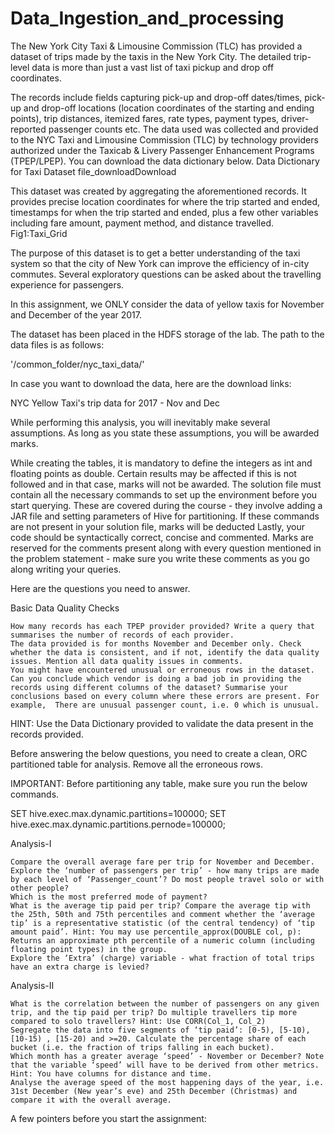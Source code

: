 # Data_Ingestion_and_processing
The New York City Taxi & Limousine Commission (TLC) has provided a dataset of trips made by the taxis in the New York City. The detailed trip-level data is more than just a vast list of taxi pickup and drop off coordinates.

The records include fields capturing pick-up and drop-off dates/times, pick-up and drop-off locations (location coordinates of the starting and ending points), trip distances, itemized fares, rate types, payment types, driver-reported passenger counts etc. The data used was collected and provided to the NYC Taxi and Limousine Commission (TLC) by technology providers authorized under the Taxicab & Livery Passenger Enhancement Programs (TPEP/LPEP). You can download the data dictionary below. Data Dictionary for Taxi Dataset file_downloadDownload

This dataset was created by aggregating the aforementioned records. It provides precise location coordinates for where the trip started and ended, timestamps for when the trip started and ended, plus a few other variables including fare amount, payment method, and distance travelled. Fig1:Taxi_Grid

The purpose of this dataset is to get a better understanding of the taxi system so that the city of New York can improve the efficiency of in-city commutes. Several exploratory questions can be asked about the travelling experience for passengers.

In this assignment, we ONLY consider the data of yellow taxis for November and December of the year 2017.

The dataset has been placed in the HDFS storage of the lab. The path to the data files is as follows:

'/common_folder/nyc_taxi_data/'

In case you want to download the data, here are the download links:

NYC Yellow Taxi's trip data for 2017 - Nov and Dec

While performing this analysis, you will inevitably make several assumptions. As long as you state these assumptions, you will be awarded marks.

While creating the tables, it is mandatory to define the integers as int and floating points as double. Certain results may be affected if this is not followed and in that case, marks will not be awarded.
    The solution file must contain all the necessary commands to set up the environment before you start querying. These are covered during the course - they involve adding a JAR file and setting parameters of Hive for partitioning. If these commands are not present in your solution file, marks will be deducted
    Lastly, your code should be syntactically correct, concise and commented. Marks are reserved for the comments present along with every question mentioned in the problem statement - make sure you write these comments as you go along writing your queries.

 

Here are the questions you need to answer.

 

Basic Data Quality Checks

    How many records has each TPEP provider provided? Write a query that summarises the number of records of each provider.
    The data provided is for months November and December only. Check whether the data is consistent, and if not, identify the data quality issues. Mention all data quality issues in comments.
    You might have encountered unusual or erroneous rows in the dataset. Can you conclude which vendor is doing a bad job in providing the records using different columns of the dataset? Summarise your conclusions based on every column where these errors are present. For example,  There are unusual passenger count, i.e. 0 which is unusual.

HINT: Use the Data Dictionary provided to validate the data present in the records provided.

 

Before answering the below questions, you need to create a clean, ORC partitioned table for analysis. Remove all the erroneous rows.

 

IMPORTANT: Before partitioning any table, make sure you run the below commands.

 

SET hive.exec.max.dynamic.partitions=100000;
SET hive.exec.max.dynamic.partitions.pernode=100000;

 

 

Analysis-I

    Compare the overall average fare per trip for November and December.
    Explore the ‘number of passengers per trip’ - how many trips are made by each level of ‘Passenger_count’? Do most people travel solo or with other people?
    Which is the most preferred mode of payment?
    What is the average tip paid per trip? Compare the average tip with the 25th, 50th and 75th percentiles and comment whether the ‘average tip’ is a representative statistic (of the central tendency) of ‘tip amount paid’. Hint: You may use percentile_approx(DOUBLE col, p): Returns an approximate pth percentile of a numeric column (including floating point types) in the group.
    Explore the ‘Extra’ (charge) variable - what fraction of total trips have an extra charge is levied?


Analysis-II

    What is the correlation between the number of passengers on any given trip, and the tip paid per trip? Do multiple travellers tip more compared to solo travellers? Hint: Use CORR(Col_1, Col_2)
    Segregate the data into five segments of ‘tip paid’: [0-5), [5-10), [10-15) , [15-20) and >=20. Calculate the percentage share of each bucket (i.e. the fraction of trips falling in each bucket).
    Which month has a greater average ‘speed’ - November or December? Note that the variable ‘speed’ will have to be derived from other metrics. Hint: You have columns for distance and time.
    Analyse the average speed of the most happening days of the year, i.e. 31st December (New year’s eve) and 25th December (Christmas) and compare it with the overall average. 


A few pointers before you start the assignment:


